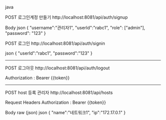 java 


POST
로그인계정 만들기
http://localhost:8081/api/auth/signup

Body
json
{
    "username":"관리자1",
    "userId":"rabc1",
    "role": ["admin"],
    "password": "123"
}

POST
로그인
http://localhost:8081/api/auth/signin

json
{
    "userId":"rabc1",
    "password":"123"
}

----
POST
로그아웃
http://localhost:8081/api/auth/logout

Authorization : Bearer {{token}}

----
POST
host 등록 관리자
http://localhost:8081/api/hosts
﻿

Request Headers
Authorization : Bearer {{token}}

Body
raw (json)
json
{
    "name":"네트워크1",
    "ip":"172.17.0.1"
}
